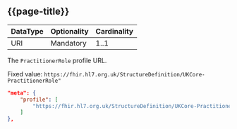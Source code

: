 ## {{page-title}}


<table data-responsive class="nhsd-!t-margin-bottom-6">
    <thead>
        <tr>
            <th data-no-sort>DataType</th>
            <th data-no-sort>Optionality</th>
            <th data-no-sort>Cardinality</th>
        </tr>
    </thead>
    <tbody>
      <tr>
      <td>URI</td>
      <td>Mandatory</td>
      <td>1..1</td>
      </tr>
    </tbody>
</table>

The `PractitionerRole` profile URL.

Fixed value: `https://fhir.hl7.org.uk/StructureDefinition/UKCore-PractitionerRole"`

```json
"meta": {
    "profile": [
        "https://fhir.hl7.org.uk/StructureDefinition/UKCore-PractitionerRole"
    ]
},
```